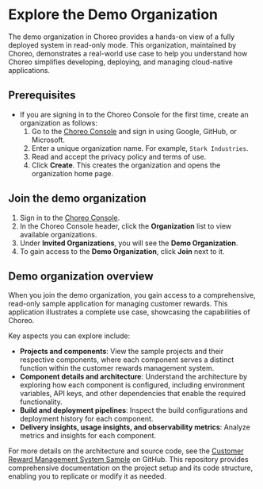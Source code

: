 # Explore the Demo Organization

The demo organization in Choreo provides a hands-on view of a fully deployed system in read-only mode. This organization, maintained by Choreo, demonstrates a real-world use case to help you understand how Choreo simplifies developing, deploying, and managing cloud-native applications.

## Prerequisites

- If you are signing in to the Choreo Console for the first time, create an organization as follows:  
    1. Go to the [Choreo Console](https://console.choreo.dev/) and sign in using Google, GitHub, or Microsoft.  
    2. Enter a unique organization name. For example, `Stark Industries`.  
    3. Read and accept the privacy policy and terms of use. 
    4. Click **Create**. This creates the organization and opens the organization home page.

## Join the demo organization

1. Sign in to the [Choreo Console](https://console.choreo.dev/).
2. In the Choreo Console header, click the **Organization** list to view available organizations.  
3. Under **Invited Organizations**, you will see the **Demo Organization**.  
4. To gain access to the **Demo Organization**, click **Join** next to it.

## Demo organization overview

When you join the demo organization, you gain access to a comprehensive, read-only sample application for managing customer rewards. This application illustrates a complete use case, showcasing the capabilities of Choreo.

Key aspects you can explore include:

- **Projects and components**: View the sample projects and their respective components, where each component serves a distinct function within the customer rewards management system.
- **Component details and architecture**: Understand the architecture by exploring how each component is configured, including environment variables, API keys, and other dependencies that enable the required functionality.
- **Build and deployment pipelines**: Inspect the build configurations and deployment history for each component.
- **Delivery insights, usage insights, and observability metrics**: Analyze metrics and insights for each component.

For more details on the architecture and source code, see the [Customer Reward Management System Sample](https://github.com/wso2/choreo-samples/tree/main/customer-reward-management#readme) on GitHub. This repository provides comprehensive documentation on the project setup and its code structure, enabling you to replicate or modify it as needed.
